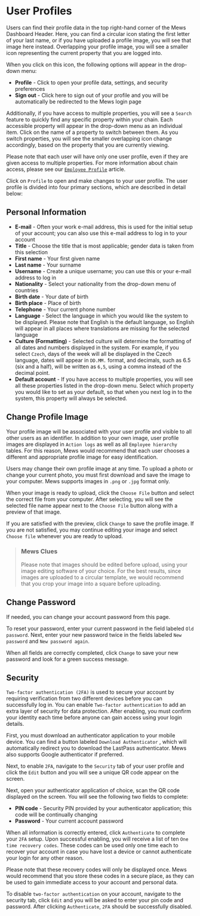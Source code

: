 # User Profiles

Users can find their profile data in the top right-hand corner of the Mews Dashboard Header. Here, you can find a circular icon stating the first letter of your last name, or if you have uploaded a profile image, you will see that image here instead. Overlapping your profile image, you will see a smaller icon representing the current property that you are logged into.

When you click on this icon, the following options will appear in the drop-down menu:

* **Profile** - Click to open your profile data, settings, and security preferences
* **Sign out** - Click here to sign out of your profile and you will be automatically be redirected to the Mews login page

Additionally, if you have access to multiple properties, you will see a `Search` feature to quickly find any specific property within your chain. Each accessible property will appear in the drop-down menu as an individual item. Click on the name of a property to switch between them. As you switch properties, you will see the smaller overlapping icon change accordingly, based on the property that you are currently viewing.

Please note that each user will have only one user profile, even if they are given access to multiple properties. For more information about chain access, please see our [`Employee Profile`](https://github.com/MewsSystems/gitbook-guide/tree/cd142b0433c9bd9654d3a4d413c69a153f6dd3d9/profiles/employee-profile.md) article.

Click on `Profile` to open and make changes to your user profile. The user profile is divided into four primary sections, which are described in detail below:

## Personal Information

* **E-mail** - Often your work e-mail address, this is used for the initial setup of your account; you can also use this e-mail address to log in to your account
* **Title** - Choose the title that is most applicable; gender data is taken from this selection
* **First name** - Your first given name
* **Last name** - Your surname
* **Username** - Create a unique username; you can use this or your e-mail address to log in
* **Nationality** - Select your nationality from the drop-down menu of countries
* **Birth date** - Your date of birth
* **Birth place** - Place of birth
* **Telephone** - Your current phone number
* **Language** - Select the language in which you would like the system to be displayed. Please note that English is the default language, so English will appear in all places where translations are missing for the selected language
* **Culture \(Formatting\)** - Selected culture will determine the formatting of all dates and numbers displayed in the system. For example, if you select `Czech`, days of the week will all be displayed in the Czech language, dates will appear in `DD.MM.` format, and decimals, such as 6.5 \(six and a half\), will be written as `6,5`, using a comma instead of the decimal point.
* **Default account** - If you have access to multiple properties, you will see all these properties listed in the drop-down menu. Select which property you would like to set as your default, so that when you next log in to the system, this property will always be selected.

## Change Profile Image

Your profile image will be associated with your user profile and visible to all other users as an identifier. In addition to your own image, user profile images are displayed in `Action logs` as well as all `Employee hierarchy` tables. For this reason, Mews would recommend that each user chooses a different and appropriate profile image for easy identification.

Users may change their own profile image at any time. To upload a photo or change your current photo, you must first download and save the image to your computer. Mews supports images in `.png` or `.jpg` format only.

When your image is ready to upload, click the `Choose File` button and select the correct file from your computer. After selecting, you will see the selected file name appear next to the `Choose File` button along with a preview of that image.

If you are satisfied with the preview, click `Change` to save the profile image. If you are not satisfied, you may continue editing your image and select `Choose file` whenever you are ready to upload.

> ### Mews Clues
>
> Please note that images should be edited before upload, using your image editing software of your choice. For the best results, since images are uploaded to a circular template, we would recommend that you crop your image into a square before uploading.

## Change Password

If needed, you can change your account password from this page.

To reset your password, enter your current password in the field labeled `Old password`. Next, enter your new password twice in the fields labeled `New password` and `New password again`.

When all fields are correctly completed, click `Change` to save your new password and look for a green success message.

## Security

`Two-factor authentication (2FA)` is used to secure your account by requiring verification from two different devices before you can successfully log in. You can enable `Two-factor authentication` to add an extra layer of security for data protection. After enabling, you must confirm your identity each time before anyone can gain access using your login details.

First, you must download an authenticator application to your mobile device. You can find a button labeled `Download Authenticator` , which will automatically redirect you to download the LastPass authenticator. Mews also supports Google authenticator if preferred.

Next, to enable `2FA`, navigate to the `Security` tab of your user profile and click the `Edit` button and you will see a unique QR code appear on the screen.

Next, open your authenticator application of choice, scan the QR code displayed on the screen. You will see the following two fields to complete:

* **PIN code** - Security PIN provided by your authenticator application; this code will be continually changing
* **Password** - Your current account password

When all information is correctly entered, click `Authenticate` to complete your `2FA` setup. Upon successful enabling, you will receive a list of ten `One time recovery codes`. These codes can be used only one time each to recover your account in case you have lost a device or cannot authenticate your login for any other reason.

Please note that these recovery codes will only be displayed once. Mews would recommend that you store these codes in a secure place, as they can be used to gain immediate access to your account and personal data.

To disable `two-factor authentication` on your account, navigate to the security tab, click `Edit` and you will be asked to enter your pin code and password. After clicking `Authenticate`, `2FA` should be successfully disabled.

